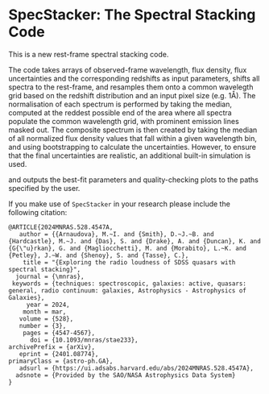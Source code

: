 # SpecStacker: The Spectral Stacking Code
This is a new rest-frame spectral stacking code.

The code takes arrays of observed-frame wavelength, flux density, flux uncertainties and the corresponding redshifts as input parameters, shifts all spectra to the rest-frame, and resamples them onto a common wavelegth grid based on the redshift distribution and an input pixel size (e.g. 1Å). The normalisation of each spectrum is performed by taking the median, computed at the reddest possible end of the area where all spectra populate the common wavelength grid, with prominent emission lines masked out. The composite spectrum is then created by taking the median of all normalized flux density values that fall within a given wavelength bin, and using bootstrapping to calculate the uncertainties. However, to ensure that the final uncertainties are realistic, an additional built-in simulation is used. 

and outputs the best-fit parameters and quality-checking plots to the paths specified by the user.

If you make use of `SpecStacker` in your research please include the following citation:

    @ARTICLE{2024MNRAS.528.4547A,
       author = {{Arnaudova}, M.~I. and {Smith}, D.~J.~B. and {Hardcastle}, M.~J. and {Das}, S. and {Drake}, A. and {Duncan}, K. and {G{\"u}rkan}, G. and {Magliocchetti}, M. and {Morabito}, L.~K. and {Petley}, J.~W. and {Shenoy}, S. and {Tasse}, C.},
        title = "{Exploring the radio loudness of SDSS quasars with spectral stacking}",
      journal = {\mnras},
     keywords = {techniques: spectroscopic, galaxies: active, quasars: general, radio continuum: galaxies, Astrophysics - Astrophysics of Galaxies},
         year = 2024,
        month = mar,
       volume = {528},
       number = {3},
        pages = {4547-4567},
          doi = {10.1093/mnras/stae233},
    archivePrefix = {arXiv},
       eprint = {2401.08774},
    primaryClass = {astro-ph.GA},
       adsurl = {https://ui.adsabs.harvard.edu/abs/2024MNRAS.528.4547A},
      adsnote = {Provided by the SAO/NASA Astrophysics Data System}
    }

